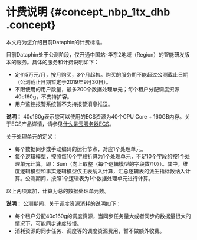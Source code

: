 # 计费说明 {#concept_nbp_1tx_dhb .concept}

本文将为您介绍目前Dataphin的计费标准。

目前Dataphin处于公测阶段，仅开通中国站-华东2地域（Region）的智能研发版本的服务。具体的服务和计费说明如下：

-   定价5万元/月，按月购买，3个月起售。购买的服务期不能超过公测截止日期（公测截止日期暂定于2019年9月30日）。
-   不限使用的用户数量，最多200个数据处理单元；每个租户分配调度资源40c160g，不支持扩容。
-   用户监控报警系统暂不支持报警消息推送。

**说明：** 40c160g表示您可以使用的ECS资源为40个CPU Core + 160GB内存。关于ECS产品详情，请参见[什么是云服务器ECS](../../../../cn.zh-CN/产品简介/什么是云服务器ECS.md#)。

关于处理单元的定义：

-   每个数据同步或手动编码的运行节点，对应1个处理单元。
-   每个逻辑模型，按照每10个字段折算为1个处理单元，不足10个字段的按1个处理单元计算，即：Sum（向上取整（每个逻辑模型的字段数/10））。其中，维度逻辑模型和事实逻辑模型仅主表纳入计算，汇总逻辑表的派生指标数纳入计算。公测期间，按照1个逻辑表为1个数据处理单元进行计算。

以上两项累加，计算为总的数据处理单元数。

**说明：** 公测期间，关于调度资源消耗的说明如下：

-   每个租户分配40c160g的调度资源，当同步任务量大或者同步的数据量很大的情况下，可能同步速度较慢。
-   消耗资源的同步任务、调度等的调度资源费用，暂不做额外收费。

